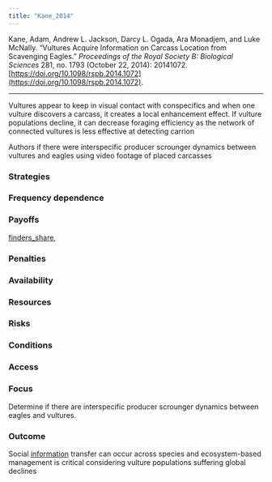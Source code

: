 ```yaml
---
title: "Kane_2014"
---
```


Kane, Adam, Andrew L. Jackson, Darcy L. Ogada, Ara Monadjem, and Luke McNally. “Vultures Acquire Information on Carcass Location from Scavenging Eagles.” _Proceedings of the Royal Society B: Biological Sciences_ 281, no. 1793 (October 22, 2014): 20141072. [https://doi.org/10.1098/rspb.2014.1072](https://doi.org/10.1098/rspb.2014.1072).

---

Vultures appear to keep in visual contact with conspecifics and when one vulture discovers a carcass, it creates a local enhancement effect. If vulture populations decline, it can decrease foraging efficiency as the network of connected vultures is less effective at detecting carrion

Authors if there were interspecific producer scrounger dynamics between vultures and eagles using video footage of placed carcasses


### Strategies

### Frequency dependence

### Payoffs
[finders_share](../topics/finders_share.md), 

### Penalties

### Availability

### Resources

### Risks

### Conditions

### Access

### Focus
Determine if there are interspecific producer scrounger dynamics between eagles and vultures. 

### Outcome
Social [information](../topics/information.md) transfer can occur across species and ecosystem-based management is critical considering vulture populations suffering global declines
